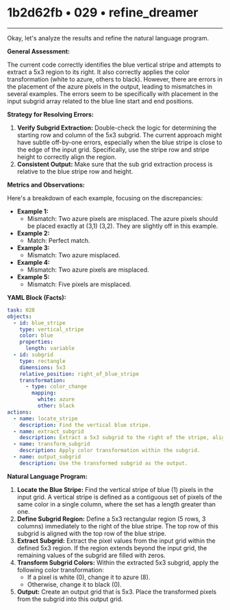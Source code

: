 # 1b2d62fb • 029 • refine_dreamer

---
Okay, let's analyze the results and refine the natural language program.

**General Assessment:**

The current code correctly identifies the blue vertical stripe and attempts to extract a 5x3 region to its right. It also correctly applies the color transformation (white to azure, others to black). However, there are errors in the placement of the azure pixels in the output, leading to mismatches in several examples. The errors seem to be specifically with placement in the input subgrid array related to the blue line start and end positions.

**Strategy for Resolving Errors:**

1.  **Verify Subgrid Extraction:** Double-check the logic for determining the starting row and column of the 5x3 subgrid. The current approach might have subtle off-by-one errors, especially when the blue stripe is close to the edge of the input grid. Specifically, use the stripe row and stripe height to correctly align the region.
2.  **Consistent Output:** Make sure that the sub grid extraction process is relative to the blue stripe row and height.

**Metrics and Observations:**

Here's a breakdown of each example, focusing on the discrepancies:

*   **Example 1:**
    *   Mismatch: Two azure pixels are misplaced. The azure pixels should be placed exactly at (3,1) (3,2). They are slightly off in this example.
*   **Example 2:**
    *   Match: Perfect match.
*   **Example 3:**
    *   Mismatch: Two azure misplaced.
*   **Example 4:**
    *   Mismatch: Two azure pixels are misplaced.
*   **Example 5:**
    *    Mismatch: Five pixels are misplaced.

**YAML Block (Facts):**

```yaml
task: 028
objects:
  - id: blue_stripe
    type: vertical_stripe
    color: blue
    properties:
      length: variable
  - id: subgrid
    type: rectangle
    dimensions: 5x3
    relative_position: right_of_blue_stripe
    transformation:
      - type: color_change
        mapping:
          white: azure
          other: black
actions:
  - name: locate_stripe
    description: Find the vertical blue stripe.
  - name: extract_subgrid
    description: Extract a 5x3 subgrid to the right of the stripe, aligning the top edge with the top of the blue stripe.
  - name: transform_subgrid
    description: Apply color transformation within the subgrid.
  - name: output_subgrid
    description: Use the transformed subgrid as the output.

```

**Natural Language Program:**

1.  **Locate the Blue Stripe:** Find the vertical stripe of blue (1) pixels in the input grid. A vertical stripe is defined as a contiguous set of pixels of the same color in a single column, where the set has a length greater than one.
2.  **Define Subgrid Region:** Define a 5x3 rectangular region (5 rows, 3 columns) immediately to the right of the blue stripe. The top row of this subgrid is aligned with the top row of the blue stripe.
3.  **Extract Subgrid:** Extract the pixel values from the input grid within the defined 5x3 region. If the region extends beyond the input grid, the remaining values of the subgrid are filled with zeros.
4.  **Transform Subgrid Colors:** Within the extracted 5x3 subgrid, apply the following color transformation:
    *   If a pixel is white (0), change it to azure (8).
    *   Otherwise, change it to black (0).
5.  **Output:** Create an output grid that is 5x3. Place the transformed pixels from the subgrid into this output grid.


